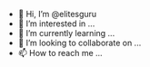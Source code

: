 - 👋 Hi, I’m @elitesguru
- 👀 I’m interested in ...
- 🌱 I’m currently learning ...
- 💞️ I’m looking to collaborate on ...
- 📫 How to reach me ...

<!---
elitesguru/elitesguru is a ✨ special ✨ repository because its `README.md` (this file) appears on your GitHub profile.
You can click the Preview link to take a look at your changes.
--->
